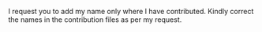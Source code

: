 
   I request you to add my name only where I have contributed. Kindly correct the names in the contribution files as per my request.
